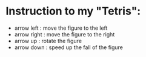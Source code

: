 # Instruction to my "Tetris": 

- arrow left : move the figure to the left
- arrow right : move the figure to the right
- arrow up : rotate the figure
- arrow down : speed up the fall of the figure
